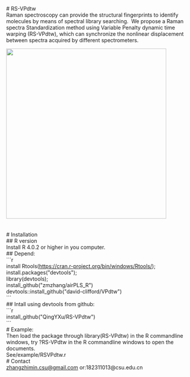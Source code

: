 <P># RS-VPdtw<BR>Raman spectroscopy can provide the structural fingerprints to identify molecules by means of spectral library searching.&nbsp; We propose a Raman spectra Standardization method using Variable Penalty dynamic time warping (RS-VPdtw), which can synchronize the nonlinear displacement between spectra acquired by different spectrometers.</P>
<P><A href="http://album.sina.com.cn/pic/003wBohKzy7Jjvg0bs75b" target=_blank><IMG id=image_operate_32691609765622302 src="http://s12.sinaimg.cn/mw690/003wBohKzy7Jjvg0bs75b&amp;690" width=431 height=457></A><BR><BR><BR># Installation<BR>## R version<BR>Install R 4.0.2 or higher in you computer.<BR>## Depend:<BR>```r<BR>install Rtools(<A href="https://cran.r-project.org/bin/windows/Rtools/">https://cran.r-project.org/bin/windows/Rtools/</A>);<BR>install.packages("devtools");<BR>library(devtools); <BR>install_github("zmzhang/airPLS_R")<BR>devtools::install_github("david-clifford/VPdtw")<BR>```<BR>## Intall using devtools from github:<BR>```r<BR>install_github("QingYXu/RS-VPdtw")<BR>```<BR># Example:<BR>Then load the package through library(RS-VPdtw) in the R commandline windows, try ?RS-VPdtw in the R commandline windows to open the documents.<BR>See/example/RSVPdtw.r<BR># Contact<BR><A href="mailto:zhangzhimin.csu@gmail.com">zhangzhimin.csu@gmail.com</A> or:182311013@csu.edu.cn<BR><BR><BR></P>
